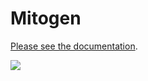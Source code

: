 
# Mitogen

<!-- [![Build Status](https://travis-ci.org/dw/mitogen.png?branch=master)](https://travis-ci.org/dw/mitogen}) -->
<a href="https://mitogen.readthedocs.io/">Please see the documentation</a>.

![](https://i.imgur.com/eBM6LhJ.gif)
